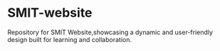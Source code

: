 # SMIT-website
Repository for SMIT Website,showcasing a dynamic and user-friendly design built for learning and collaboration.
